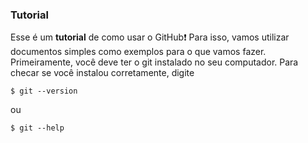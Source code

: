### Tutorial

Esse é um **tutorial** de como usar o GitHub:exclamation: 
Para isso, vamos utilizar documentos simples como exemplos para o que vamos fazer.
Primeiramente, você deve ter o git instalado no seu computador. 
Para checar se você instalou corretamente, digite

```console
$ git --version
```

ou  

```console
$ git --help
```
